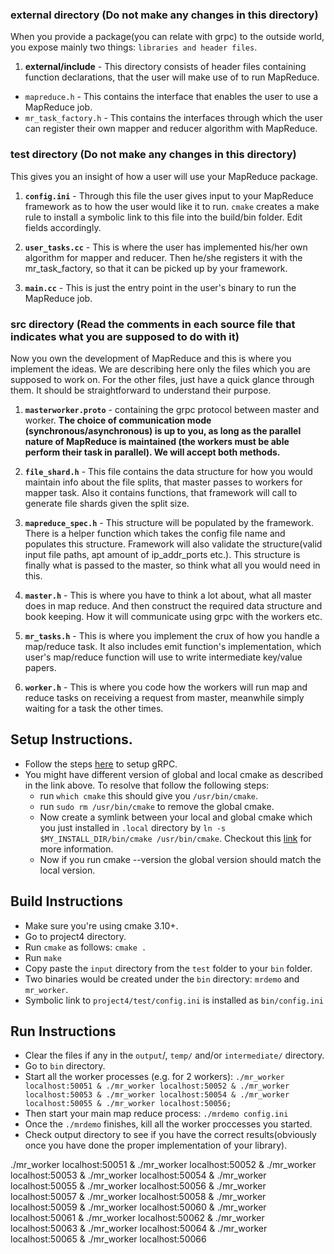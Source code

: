 ### external directory (Do not make any changes in this directory)
When you provide a package(you can relate with grpc) to the outside world, you expose mainly two things: `libraries and header files`.

1. **external/include** - This directory consists of header files containing function declarations, that the user will make use of to run MapReduce.
  - `mapreduce.h` - This contains the interface that enables the user to use a MapReduce job.
  - `mr_task_factory.h` - This contains the interfaces through which the user can register their own mapper and reducer algorithm with MapReduce.

### test directory (Do not make any changes in this directory)
This gives you an insight of how a user will use your MapReduce package.

1. **`config.ini`** - Through this file the user gives input to your MapReduce framework as to how the user would like it to run. `cmake` creates a make rule to install a symbolic link to this file into the build/bin folder. Edit fields accordingly.

2. **`user_tasks.cc`** - This is where the user has implemented his/her own algorithm for mapper and reducer. Then he/she registers it with the mr_task_factory, so that it can be picked up by your framework.

3. **`main.cc`** - This is just the entry point in the user's binary to run the MapReduce job.

### src directory (Read the comments in each source file that indicates what you are supposed to do with it)
Now you own the development of MapReduce and this is where you implement the ideas.
We are describing here only the files which you are supposed to work on. For the other files, just have a quick glance through them. It should be straightforward to understand their purpose.

1. **`masterworker.proto`** - containing the grpc protocol between master and worker. **The choice of communication mode (synchronous/asynchronous) is up to you, as long as the parallel nature of MapReduce is maintained (the workers must be able perform their task in parallel). We will accept both methods.**

2. **`file_shard.h`** - This file contains the data structure for how you would maintain info about the file splits, that master passes to workers for mapper task. Also it contains functions, that framework will call to generate file shards given the split size.

3. **`mapreduce_spec.h`** - This structure will be populated by the framework. There is a helper function which takes the config file name and populates this structure. Framework will also validate the structure(valid input file paths, apt amount of ip_addr_ports etc.). This structure is finally what is passed to the master, so think what all you would need in this.

4. **`master.h`** - This is where you have to think a lot about, what all master does in map reduce. And then construct the required data structure and book keeping. How it will communicate using grpc with the workers etc.

5. **`mr_tasks.h`** - This is where you implement the crux of how you handle a map/reduce task. It also includes emit function's implementation, which user's map/reduce function will use to write intermediate key/value papers.

6. **`worker.h`** - This is where you code how the workers will run map and reduce tasks on receiving a request from master, meanwhile simply waiting for a task the other times.

## Setup Instructions.
  - Follow the steps [here](https://grpc.io/docs/languages/cpp/quickstart/) to setup gRPC.
  - You might have different version of global and local cmake as described in the link above. To resolve that follow the following steps:
    - run `which cmake` this should give you `/usr/bin/cmake`.
    - run `sudo rm /usr/bin/cmake` to remove the global cmake.
    - Now create a symlink between your local and global cmake which you just installed in `.local` directory by `ln -s $MY_INSTALL_DIR/bin/cmake /usr/bin/cmake`. Checkout this [link](https://stackoverflow.com/questions/1951742/how-can-i-symlink-a-file-in-linux) for more information.
    - Now if you run cmake --version the global version should match the local version.
## Build Instructions
  - Make sure you're using cmake 3.10+.  
  - Go to project4 directory.
  - Run `cmake` as follows:   `cmake .`
  - Run `make`
  - Copy paste the `input` directory from the `test` folder to your `bin` folder.
  - Two binaries would be created under the `bin` directory: `mrdemo` and `mr_worker`.
  - Symbolic link to `project4/test/config.ini` is installed as `bin/config.ini`

## Run Instructions
  - Clear the files if any in the `output`/, `temp/` and/or `intermediate/` directory.
  - Go to `bin` directory.
  - Start all the worker processes (e.g. for 2 workers): `./mr_worker localhost:50051 & ./mr_worker localhost:50052 & ./mr_worker localhost:50053 & ./mr_worker localhost:50054 & ./mr_worker localhost:50055 & ./mr_worker localhost:50056;`
  - Then start your main map reduce process: `./mrdemo config.ini`
  - Once the `./mrdemo` finishes, kill all the worker proccesses you started.
  - Check output directory to see if you have the correct results(obviously once you have done the proper implementation of your library).


./mr_worker localhost:50051 & ./mr_worker localhost:50052 & ./mr_worker localhost:50053 & ./mr_worker localhost:50054 & ./mr_worker localhost:50055 & ./mr_worker localhost:50056 & ./mr_worker localhost:50057 & ./mr_worker localhost:50058 & ./mr_worker localhost:50059 & ./mr_worker localhost:50060 & ./mr_worker localhost:50061 & ./mr_worker localhost:50062 & ./mr_worker localhost:50063 & ./mr_worker localhost:50064 & ./mr_worker localhost:50065 & ./mr_worker localhost:50066
